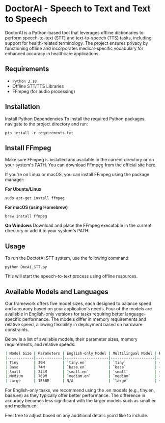 # DoctorAI - Speech to Text and Text to Speech
DoctorAI is a Python-based tool that leverages offline dictionaries to perform speech-to-text (STT) and text-to-speech (TTS) tasks, including support for health-related terminology. The project ensures privacy by functioning offline and incorporates medical-specific vocabulary for enhanced accuracy in healthcare applications.

## Requirements
- `Python 3.10`
- Offline STT/TTS Libraries
- FFmpeg (for audio processing)

## Installation
Install Python Dependencies
To install the required Python packages, navigate to the project directory and run:

```shell
pip install -r requirements.txt
```
## Install FFmpeg
Make sure FFmpeg is installed and available in the current directory or on your system's PATH. You can download FFmpeg from the official site here.

If you're on Linux or macOS, you can install FFmpeg using the package manager:

**For Ubuntu/Linux**
```shell
sudo apt-get install ffmpeg
```

**For macOS (using Homebrew)**
```shell
brew install ffmpeg
```

**On Windows**
Download and place the FFmpeg executable in the current directory or add it to your system's PATH.

## Usage
To run the DoctorAI STT system, use the following command:

```shell
python DocAi_STT.py
```
This will start the speech-to-text process using offline resources.

## Available Models and Languages
Our framework offers five model sizes, each designed to balance speed and accuracy based on your application's needs. Four of the models are available in English-only versions for tasks requiring better language-specific performance. The models differ in memory requirements and relative speed, allowing flexibility in deployment based on hardware constraints.

Below is a list of available models, their parameter sizes, memory requirements, and relative speeds:
```bash
| Model Size | Parameters | English-only Model | Multilingual Model | Required VRAM | Relative Speed |
|------------|------------|--------------------|--------------------|---------------|----------------|
| Tiny       | 39M        | `tiny.en`          | `tiny`             | ~1 GB         | ~32x           |
| Base       | 74M        | `base.en`          | `base`             | ~1 GB         | ~16x           |
| Small      | 244M       | `small.en`         | `small`            | ~2 GB         | ~6x            |
| Medium     | 769M       | `medium.en`        | `medium`           | ~5 GB         | ~2x            |
| Large      | 1550M      | N/A                | `large`            | ~10 GB        | 1x             |
```
For English-only tasks, we recommend using the .en models (e.g., tiny.en, base.en) as they typically offer better performance. The difference in accuracy becomes less significant with the larger models such as small.en and medium.en.


Feel free to adjust based on any additional details you’d like to include.
